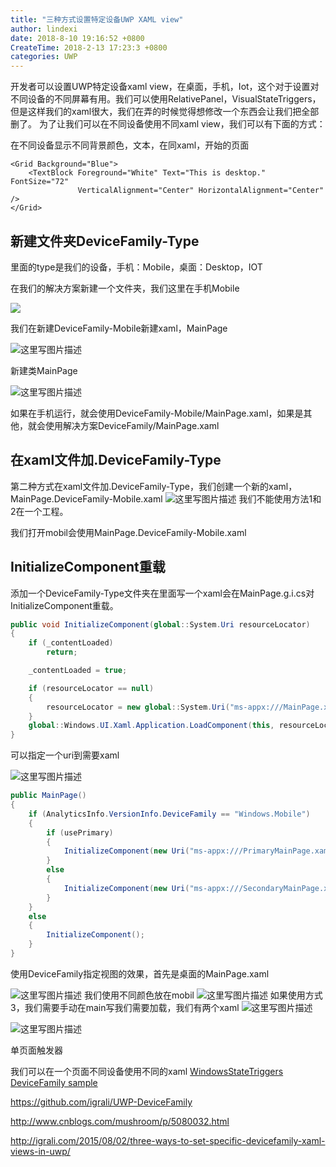 ```yaml
---
title: "三种方式设置特定设备UWP XAML view"
author: lindexi
date: 2018-8-10 19:16:52 +0800
CreateTime: 2018-2-13 17:23:3 +0800
categories: UWP
---
```


开发者可以设置UWP特定设备xaml view，在桌面，手机，Iot，这个对于设置对不同设备的不同屏幕有用。我们可以使用RelativePanel，VisualStateTriggers，但是这样我们的xaml很大，我们在弄的时候觉得想修改一个东西会让我们把全部删了。
为了让我们可以在不同设备使用不同xaml view，我们可以有下面的方式：

<!--more-->



<div id="toc"></div>

在不同设备显示不同背景颜色，文本，在同xaml，开始的页面

<Page  
    x:Class="DeviceFamily.MainPage"
    xmlns="http://schemas.microsoft.com/winfx/2006/xaml/presentation"
    xmlns:x="http://schemas.microsoft.com/winfx/2006/xaml"
    xmlns:local="using:DeviceFamily"
    xmlns:d="http://schemas.microsoft.com/expression/blend/2008"
    xmlns:mc="http://schemas.openxmlformats.org/markup-compatibility/2006"
    mc:Ignorable="d">

    <Grid Background="Blue">
        <TextBlock Foreground="White" Text="This is desktop." FontSize="72"
                   VerticalAlignment="Center" HorizontalAlignment="Center" />
    </Grid>
</Page> 

## 新建文件夹DeviceFamily-Type

里面的type是我们的设备，手机：Mobile，桌面：Desktop，IOT

在我们的解决方案新建一个文件夹，我们这里在手机Mobile

![](http://image.acmx.xyz/16-4-6/21773005.jpg)

我们在新建DeviceFamily-Mobile新建xaml，MainPage

![这里写图片描述](http://res.cloudinary.com/dvi6ot1t1/image/upload/v1438517274/deviceFamilyVS2_g6gazd.jpg)

新建类MainPage

![这里写图片描述](http://res.cloudinary.com/dvi6ot1t1/image/upload/v1438517385/deviceFamilyVS3_zrnft1.jpg)

如果在手机运行，就会使用DeviceFamily-Mobile/MainPage.xaml，如果是其他，就会使用解决方案DeviceFamily/MainPage.xaml
## 在xaml文件加.DeviceFamily-Type
第二种方式在xaml文件加.DeviceFamily-Type，我们创建一个新的xaml，MainPage.DeviceFamily-Mobile.xaml
![这里写图片描述](http://res.cloudinary.com/dvi6ot1t1/image/upload/v1438517871/deviceFamilyVS4_syhdit.jpg)
我们不能使用方法1和2在一个工程。

我们打开mobil会使用MainPage.DeviceFamily-Mobile.xaml

## InitializeComponent重载

添加一个DeviceFamily-Type文件夹在里面写一个xaml会在MainPage.g.i.cs对InitializeComponent重载。

```csharp
public void InitializeComponent(global::System.Uri resourceLocator)  
{
    if (_contentLoaded)
        return;

    _contentLoaded = true;

    if (resourceLocator == null)
    {
        resourceLocator = new global::System.Uri("ms-appx:///MainPage.xaml");
    }
    global::Windows.UI.Xaml.Application.LoadComponent(this, resourceLocator, global::Windows.UI.Xaml.Controls.Primitives.ComponentResourceLocation.Application);
}
```

可以指定一个uri到需要xaml

![这里写图片描述](http://res.cloudinary.com/dvi6ot1t1/image/upload/v1438520919/deviceFamilyVS5_gdgxb8.jpg)

```csharp
public MainPage()  
{
    if (AnalyticsInfo.VersionInfo.DeviceFamily == "Windows.Mobile")
    {
        if (usePrimary)
        {
            InitializeComponent(new Uri("ms-appx:///PrimaryMainPage.xaml", UriKind.Absolute));
        }
        else
        {
            InitializeComponent(new Uri("ms-appx:///SecondaryMainPage.xaml", UriKind.Absolute));
        }
    }
    else
    {
        InitializeComponent();
    }
}
```
使用DeviceFamily指定视图的效果，首先是桌面的MainPage.xaml

![这里写图片描述](http://res.cloudinary.com/dvi6ot1t1/image/upload/v1438521366/desktop_yaxua2.jpg)
我们使用不同颜色放在mobil
![这里写图片描述](http://res.cloudinary.com/dvi6ot1t1/image/upload/v1438521806/mobile1_sin4zt.jpg)
如果使用方式3，我们需要手动在main写我们需要加载，我们有两个xaml
![这里写图片描述](http://res.cloudinary.com/dvi6ot1t1/image/upload/v1438522070/mobile-primary_j8v5fl.jpg)

![这里写图片描述](http://res.cloudinary.com/dvi6ot1t1/image/upload/v1438522070/mobile-secondary_gjihv4.jpg)

单页面触发器

我们可以在一个页面不同设备使用不同的xaml
[WindowsStateTriggers DeviceFamily sample](https://github.com/dotMorten/WindowsStateTriggers/blob/master/src/TestApp/Samples/DeviceFamilySample.xaml)

https://github.com/igrali/UWP-DeviceFamily

http://www.cnblogs.com/mushroom/p/5080032.html

http://igrali.com/2015/08/02/three-ways-to-set-specific-devicefamily-xaml-views-in-uwp/


